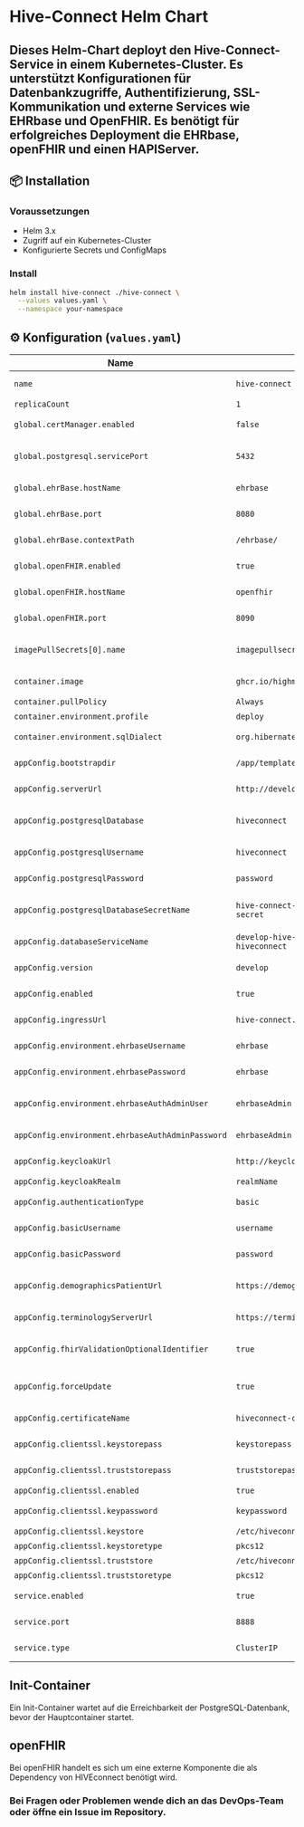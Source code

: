 # Hive-Connect Helm Chart

Dieses Helm-Chart deployt den Hive-Connect-Service in einem Kubernetes-Cluster. Es unterstützt Konfigurationen für Datenbankzugriffe, Authentifizierung, SSL-Kommunikation und externe Services wie EHRbase und OpenFHIR.
Es benötigt für erfolgreiches Deployment die EHRbase, openFHIR und einen HAPIServer.
---

## 📦 Installation

### Voraussetzungen

- Helm 3.x
- Zugriff auf ein Kubernetes-Cluster
- Konfigurierte Secrets und ConfigMaps

### Install

```bash
helm install hive-connect ./hive-connect \
  --values values.yaml \
  --namespace your-namespace
```

## ⚙️ Konfiguration (`values.yaml`)

| Name | Wert | Erklärung |
|------|------|-----------|
| `name` | `hive-connect` | Name der Anwendung |
| `replicaCount` | `1` | Anzahl der Replikate |
| `global.certManager.enabled` | `false` | Ob cert-manager verwendet wird |
| `global.postgresql.servicePort` | `5432` | Port des PostgreSQL-Dienstes |
| `global.ehrBase.hostName` | `ehrbase` | Hostname des EHRbase-Dienstes |
| `global.ehrBase.port` | `8080` | Port des EHRbase-Dienstes |
| `global.ehrBase.contextPath` | `/ehrbase/` | Pfad zum EHRbase-Endpunkt |
| `global.openFHIR.enabled` | `true` | Ob OpenFHIR aktiviert ist |
| `global.openFHIR.hostName` | `openfhir` | Hostname des OpenFHIR-Dienstes |
| `global.openFHIR.port` | `8090` | Port des OpenFHIR-Dienstes |
| `imagePullSecrets[0].name` | `imagepullsecret-github-packages` | Secret für Image-Pull aus privatem Registry |
| `container.image` | `ghcr.io/highmed-ev/hive-connect` | Container-Image für Hive-Connect |
| `container.pullPolicy` | `Always` | Image Pull Policy |
| `container.environment.profile` | `deploy` | Spring-Profil |
| `container.environment.sqlDialect` | `org.hibernate.dialect.PostgreSQLDialect` | SQL-Dialekt für Hibernate |
| `appConfig.bootstrapdir` | `/app/templates` | Pfad zum Bootstrap-Verzeichnis |
| `appConfig.serverUrl` | `http://develop-hapi-fhir:8080/fhir` | URL des FHIR-Servers |
| `appConfig.postgresqlDatabase` | `hiveconnect` | Name der PostgreSQL-Datenbank |
| `appConfig.postgresqlUsername` | `hiveconnect` | Benutzername für PostgreSQL |
| `appConfig.postgresqlPassword` | `password` | Passwort für PostgreSQL |
| `appConfig.postgresqlDatabaseSecretName` | `hive-connect-postgres-hiveconnect-secret` | Name des Secrets mit DB-Zugangsdaten |
| `appConfig.databaseServiceName` | `develop-hive-connect-postgres-hiveconnect` | Service-Name der Datenbank |
| `appConfig.version` | `develop` | Version der Anwendung |
| `appConfig.enabled` | `true` | Ob die Anwendung aktiviert ist |
| `appConfig.ingressUrl` | `hive-connect.develop.de` | Ingress-URL der Anwendung |
| `appConfig.environment.ehrbaseUsername` | `ehrbase` | Benutzername für EHRbase |
| `appConfig.environment.ehrbasePassword` | `ehrbase` | Passwort für EHRbase |
| `appConfig.environment.ehrbaseAuthAdminUser` | `ehrbaseAdmin` | Admin-Benutzername für EHRbase |
| `appConfig.environment.ehrbaseAuthAdminPassword` | `ehrbaseAdmin` | Admin-Passwort für EHRbase |
| `appConfig.keycloakUrl` | `http://keycloak-http` | URL des Keycloak-Servers |
| `appConfig.keycloakRealm` | `realmName` | Keycloak Realm |
| `appConfig.authenticationType` | `basic` | Authentifizierungstyp (basic oder oauth2) |
| `appConfig.basicUsername` | `username` | Benutzername für Basic Auth |
| `appConfig.basicPassword` | `password` | Passwort für Basic Auth |
| `appConfig.demographicsPatientUrl` | `https://demographics-service` | URL zum Demographics-Service |
| `appConfig.terminologyServerUrl` | `https://terminology-server` | URL zum Terminologie-Server |
| `appConfig.fhirValidationOptionalIdentifier` | `true` | Ob FHIR-Identifier optional validiert werden |
| `appConfig.forceUpdate` | `true` | Ob Templates beim Start aktualisiert werden |
| `appConfig.certificateName` | `hiveconnect-certificate` | Name des TLS-Zertifikats |
| `appConfig.clientssl.keystorepass` | `keystorepass` | Passwort für Keystore |
| `appConfig.clientssl.truststorepass` | `truststorepass` | Passwort für Truststore |
| `appConfig.clientssl.enabled` | `true` | Ob SSL aktiviert ist |
| `appConfig.clientssl.keypassword` | `keypassword` | Passwort für den privaten Schlüssel |
| `appConfig.clientssl.keystore` | `/etc/hiveconnect/keystore.p12` | Pfad zum Keystore |
| `appConfig.clientssl.keystoretype` | `pkcs12` | Typ des Keystores |
| `appConfig.clientssl.truststore` | `/etc/hiveconnect/truststore.p12` | Pfad zum Truststore |
| `appConfig.clientssl.truststoretype` | `pkcs12` | Typ des Truststores |
| `service.enabled` | `true` | Ob der Service aktiviert ist |
| `service.port` | `8888` | Port des Hive-Connect-Service |
| `service.type` | `ClusterIP` | Typ des Kubernetes-Service |

## Init-Container
Ein Init-Container wartet auf die Erreichbarkeit der PostgreSQL-Datenbank, bevor der Hauptcontainer startet.

## openFHIR
Bei openFHIR handelt es sich um eine externe Komponente die als Dependency von HIVEconnect benötigt wird.

### Bei Fragen oder Problemen wende dich an das DevOps-Team oder öffne ein Issue im Repository.
